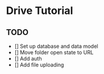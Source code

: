 # Drive Tutorial

## TODO

- [] Set up database and data model
- [] Move folder open state to URL
- [] Add auth
- [] Add file uploading
